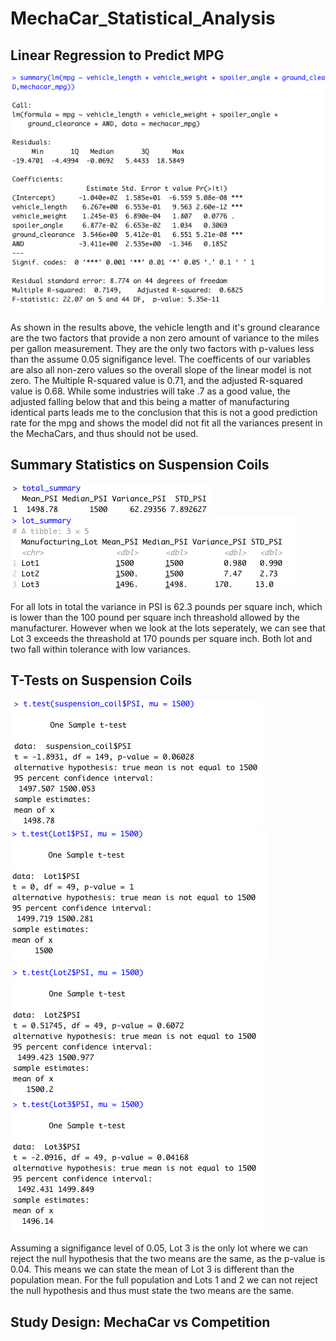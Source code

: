 # MechaCar_Statistical_Analysis

## Linear Regression to Predict MPG

![Part 1](https://github.com/roeggealissa/MechaCar_Statistical_Analysis/blob/68f4bbdbb762b6721f1d55350b88868831d4c3d6/Challenge1Scrreenshot.png)

As shown in the results above, the vehicle length and it's ground clearance are the two factors that provide a non zero amount of variance to the miles per gallon measurement. They are the only two factors with p-values less than the assume 0.05 signifigance level. The coefficents of our variables are also all non-zero values so the overall slope of the linear model is not zero. The Multiple R-squared value is 0.71, and the adjusted R-squared value is 0.68. While some industries will take .7 as a good value, the adjusted falling below that and this being a matter of manufacturing identical parts leads me to the conclusion that this is not a good prediction rate for the mpg and shows the model did not fit all the variances present in the MechaCars, and thus should not be used.

## Summary Statistics on Suspension Coils

![Part 2 Total](https://github.com/roeggealissa/MechaCar_Statistical_Analysis/blob/4fe04a126abd6ddba48e0fe6946f32b1011e2f39/Total_Summary_Part2.png)
![Part 2 Lots](https://github.com/roeggealissa/MechaCar_Statistical_Analysis/blob/4fe04a126abd6ddba48e0fe6946f32b1011e2f39/Lot_Summary_Part2.png)

For all lots in total the variance in PSI is 62.3 pounds per square inch, which is lower than the 100 pound per square inch threashold allowed by the manufacturer. However when we look at the lots seperately, we can see that Lot 3 exceeds the threashold at 170 pounds per square inch. Both lot and two fall within tolerance with low variances.

## T-Tests on Suspension Coils

![total t-test](https://github.com/roeggealissa/MechaCar_Statistical_Analysis/blob/16013827c744a6717e3eccdaeb9706a8d602c1e9/Total_Part3.png)
![Lot 1](https://github.com/roeggealissa/MechaCar_Statistical_Analysis/blob/16013827c744a6717e3eccdaeb9706a8d602c1e9/Lot1_Part3.png)
![Lot 2](https://github.com/roeggealissa/MechaCar_Statistical_Analysis/blob/16013827c744a6717e3eccdaeb9706a8d602c1e9/Lot2_Part3.png)
![Lot 3](https://github.com/roeggealissa/MechaCar_Statistical_Analysis/blob/16013827c744a6717e3eccdaeb9706a8d602c1e9/Lot3_Part3.png)

Assuming a signifigance level of 0.05, Lot 3 is the only lot where we can reject the null hypothesis that the two means are the same, as the p-value is 0.04. This means we can state the mean of Lot 3 is different than the population mean. For the full population and Lots 1 and 2 we can not reject the null hypothesis and thus must state the two means are the same.

## Study Design: MechaCar vs Competition

